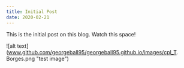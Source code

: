 ```yaml
---
title: Initial Post
date: 2020-02-21
---
```


This is the initial post on this blog. Watch this space!

![alt text](www.github.com/georgeball95/georgeball95.github.io/images/cpl_T. Borges.png "test image")

